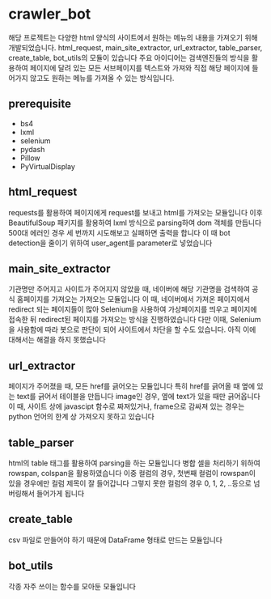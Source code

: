 # crawler_bot
해당 프로젝트는 다양한 html 양식의 사이트에서 원하는 메뉴의 내용을 가져오기 위해 개발되었습니다.
html_request, main_site_extractor, url_extractor, 
table_parser, create_table, bot_utils의 모듈이 있습니다
주요 아이디어는 검색엔진들의 방식을 활용하여 페이지에 달려 있는 모든 서브페이지를 텍스트와 가져와 직접 해당 페이지에 들어가지 않고도 원하는 메뉴를 가져올 수 있는 방식입니다.

## prerequisite 
- bs4
- lxml 
- selenium
- pydash
- Pillow
- PyVirtualDisplay


## html_request
requests를 활용하여 페이지에게 request를 보내고 html를 가져오는 모듈입니다
이후 BeautifulSoup 패키지를 활용하여 lxml 방식으로 parsing하여 dom 객체를 만듭니다
500대 에러인 경우 세 번까지 시도해보고 실패하면 출력을 합니다
이 때 bot detection을 줄이기 위하여 user_agent를 parameter로 넣었습니다

## main_site_extractor
기관명만 주어지고 사이트가 주어지지 않았을 때, 네이버에 해당 기관명을 검색하여 공식 홈페이지를 가져오는 가져오는 모듈입니다
이 때, 네이버에서 가져온 페이지에서 redirect 되는 페이지들이 많아 Selenium을 사용하여 가상페이지를 띄우고 페이지에 접속한 뒤 redirect된 페이지를 가져오는 방식을 진행하였습니다
다만 이때, Selenium을 사용함에 따라 봇으로 판단이 되어 사이트에서 차단을 할 수도 있습니다. 아직 이에 대해서는 해결을 하지 못했습니다

## url_extractor 
페이지가 주어졌을 때, 모든 href를 긁어오는 모듈입니다
특히 href를 긁어올 때 옆에 있는 text를 긁어서 테이블을 만듭니다
image인 경우, 옆에 text가 있을 때만 긁어옵니다
이 때, 사이트 상에 javascipt 함수로 짜져있거나, frame으로 감싸져 있는 경우는 python 언어의 한계 상 가져오지 못하고 있습니다

## table_parser
html의 table 태그를 활용하여 parsing을 하는 모듈입니다
병합 셀을 처리하기 위하여 rowspan, colspan을 활용하였습니다
이중 컬럼의 경우, 첫번째 컬럼이 rowspan이 있을 경우에만 컬럼 제목이 잘 들어갑니다
그렇지 못한 컬럼의 경우 0, 1, 2, ..등으로 넘버링해서 들어가게 됩니다

## create_table
csv 파일로 만들어야 하기 때문에 DataFrame 형태로 만드는 모듈입니다

## bot_utils
각종 자주 쓰이는 함수를 모아둔 모듈입니다